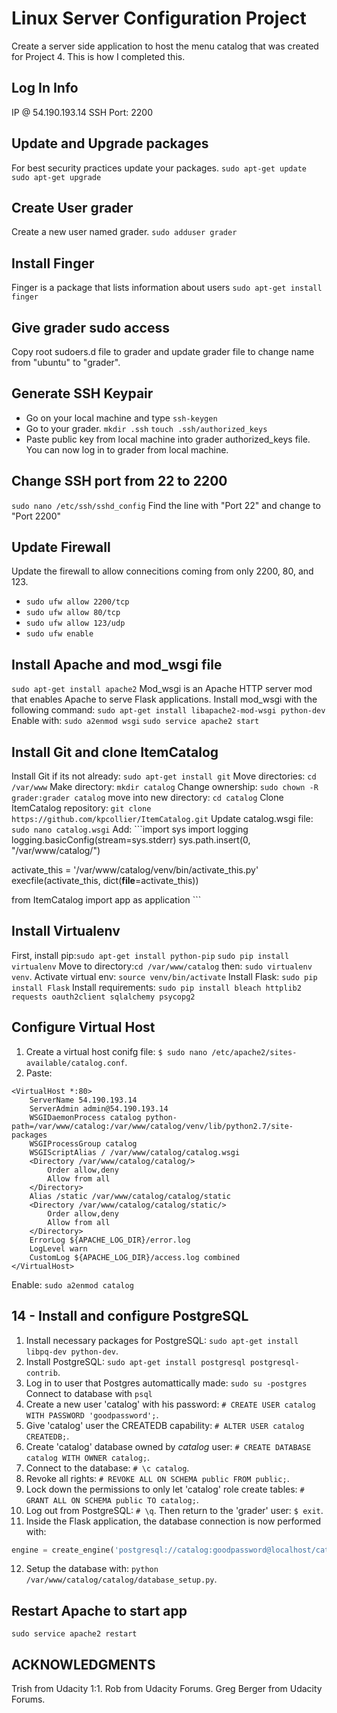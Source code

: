 # Linux Server Configuration Project
Create a server side application to host the menu catalog that was created for Project 4. This is how I completed this.

## Log In Info
IP @ 54.190.193.14
SSH Port: 2200

## Update and Upgrade packages
For best security practices update your packages.
```sudo apt-get update```
```sudo apt-get upgrade```

## Create User grader
Create a new user named grader.
```sudo adduser grader```

## Install Finger
Finger is a package that lists information about users
```sudo apt-get install finger```

## Give grader sudo access
Copy root sudoers.d file to grader and update grader file to change name from "ubuntu" to "grader".

## Generate SSH Keypair
* Go on your local machine and type ```ssh-keygen```
* Go to your grader. ```mkdir .ssh``` ```touch .ssh/authorized_keys```
* Paste public key from local machine into grader authorized_keys file.
You can now log in to grader from local machine.

## Change SSH port from 22 to 2200
```sudo nano /etc/ssh/sshd_config```
Find the line with "Port 22" and change to "Port 2200"

## Update Firewall
Update the firewall to allow connecitions coming from only 2200, 80, and 123.
* ```sudo ufw allow 2200/tcp```
* ```sudo ufw allow 80/tcp```
* ```sudo ufw allow 123/udp```
* ```sudo ufw enable```

## Install Apache and mod_wsgi file
```sudo apt-get install apache2```
Mod_wsgi is an Apache HTTP server mod that enables Apache to serve Flask applications. Install mod_wsgi with the following command:
```sudo apt-get install libapache2-mod-wsgi python-dev```
Enable with: ```sudo a2enmod wsgi```
```sudo service apache2 start```

## Install Git and clone ItemCatalog
Install Git if its not already: ```sudo apt-get install git```
Move directories: ```cd /var/www```
Make directory: ```mkdir catalog```
Change ownership: ```sudo chown -R grader:grader catalog```
move into new directory: ```cd catalog```
Clone ItemCatalog repository: ```git clone https://github.com/kpcollier/ItemCatalog.git```
Update catalog.wsgi file: ```sudo nano catalog.wsgi```
Add: ```import sys
import logging
logging.basicConfig(stream=sys.stderr)
sys.path.insert(0, "/var/www/catalog/")

activate_this = '/var/www/catalog/venv/bin/activate_this.py'
execfile(activate_this, dict(__file__=activate_this))

from ItemCatalog import app as application ```

## Install Virtualenv
First, install pip:```sudo apt-get install python-pip```
```sudo pip install virtualenv```
Move to directory:```cd /var/www/catalog``` then: ```sudo virtualenv venv```.
Activate virtual env: ```source venv/bin/activate```
Install Flask: ```sudo pip install Flask```
Install requirements: ```sudo pip install bleach httplib2 requests oauth2client sqlalchemy psycopg2```

## Configure Virtual Host
1. Create a virtual host conifg file: `$ sudo nano /etc/apache2/sites-available/catalog.conf`.
2. Paste:
```
<VirtualHost *:80>
    ServerName 54.190.193.14
    ServerAdmin admin@54.190.193.14
    WSGIDaemonProcess catalog python-path=/var/www/catalog:/var/www/catalog/venv/lib/python2.7/site-packages
    WSGIProcessGroup catalog
    WSGIScriptAlias / /var/www/catalog/catalog.wsgi
    <Directory /var/www/catalog/catalog/>
        Order allow,deny
        Allow from all
    </Directory>
    Alias /static /var/www/catalog/catalog/static
    <Directory /var/www/catalog/catalog/static/>
        Order allow,deny
        Allow from all
    </Directory>
    ErrorLog ${APACHE_LOG_DIR}/error.log
    LogLevel warn
    CustomLog ${APACHE_LOG_DIR}/access.log combined
</VirtualHost>
```
Enable: ```sudo a2enmod catalog```

## 14 - Install and configure PostgreSQL

1. Install necessary packages for PostgreSQL: ```sudo apt-get install libpq-dev python-dev```.
2. Install PostgreSQL: ```sudo apt-get install postgresql postgresql-contrib```.
3. Log in to user that Postgres automattically made: ```sudo su -postgres``` Connect to database with ```psql```
4. Create a new user 'catalog' with his password: ```# CREATE USER catalog WITH PASSWORD 'goodpassword';```.
5. Give 'catalog' user the CREATEDB capability: ```# ALTER USER catalog CREATEDB;```.
6. Create 'catalog' database owned by *catalog* user: ```# CREATE DATABASE catalog WITH OWNER catalog;```.
7. Connect to the database: ```# \c catalog```.
8. Revoke all rights: ```# REVOKE ALL ON SCHEMA public FROM public;```.
9. Lock down the permissions to only let 'catalog' role create tables: ```# GRANT ALL ON SCHEMA public TO catalog;```.
10. Log out from PostgreSQL: `# \q`. Then return to the 'grader' user: ```$ exit```.
11. Inside the Flask application, the database connection is now performed with: 
```python
engine = create_engine('postgresql://catalog:goodpassword@localhost/catalog')
```
12. Setup the database with: ```python /var/www/catalog/catalog/database_setup.py```.

## Restart Apache to start app
```sudo service apache2 restart```

## ACKNOWLEDGMENTS
Trish from Udacity 1:1.
Rob from Udacity Forums.
Greg Berger from Udacity Forums.
